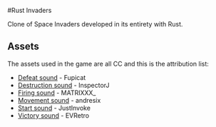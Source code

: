 #Rust Invaders

Clone of Space Invaders developed in its entirety with Rust.

## Assets

The assets used in the game are all CC and this is the attribution list:

* [Defeat sound](https://freesound.org/people/Fupicat/sounds/538151/) - Fupicat
* [Destruction sound](https://freesound.org/people/InspectorJ/sounds/448226/) - InspectorJ
* [Firing sound](https://freesound.org/people/MATRIXXX_/sounds/459145/) - MATRIXXX_
* [Movement sound](https://freesound.org/people/andresix/sounds/245620/) - andresix
* [Start sound](https://freesound.org/people/JustInvoke/sounds/446142/) - JustInvoke
* [Victory sound](https://freesound.org/people/EVRetro/sounds/495005/) - EVRetro
